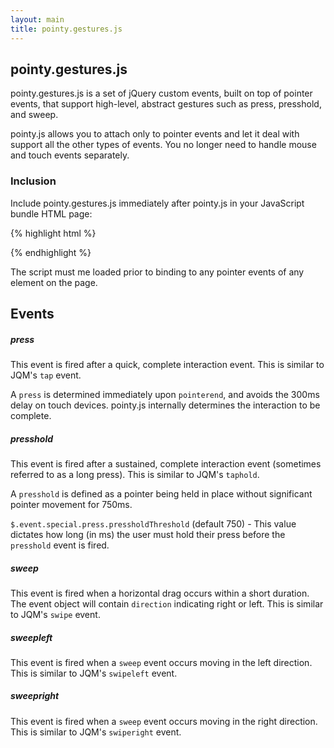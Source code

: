 ```yaml
---
layout: main
title: pointy.gestures.js
---
```


## pointy.gestures.js

pointy.gestures.js is a set of jQuery custom events, built on top of pointer events, that support high-level, abstract gestures such as press, presshold, and sweep.

pointy.js allows you to attach only to pointer events and let it deal with support all the other types of events. You no longer need to handle mouse and touch events separately.

### Inclusion

Include pointy.gestures.js immediately after pointy.js in your JavaScript bundle HTML page:

{% highlight html %}
<!-- pointy.js requires jQuery -->
<script type="text/javascript" src="/path/to/pointy.js"></script>

<script type="text/javascript" src="/path/to/pointy.gestures.js"></script>
{% endhighlight %}

The script must me loaded prior to binding to any pointer events of any element on the page.

## Events

##### press

This event is fired after a quick, complete interaction event. This is similar to JQM's `tap` event.

A `press` is determined immediately upon `pointerend`, and avoids the 300ms delay on touch devices. pointy.js internally determines the interaction to be complete.

##### presshold

This event is fired after a sustained, complete interaction event (sometimes referred to as a long press). This is similar to JQM's `taphold`.

A `presshold` is defined as a pointer being held in place without significant pointer movement for 750ms.

`$.event.special.press.pressholdThreshold` (default 750) - This value dictates how long (in ms) the user must hold their press before the `presshold` event is fired.

##### sweep

This event is fired when a horizontal drag occurs within a short duration. The event object will contain ``direction`` indicating right or left. This is similar to JQM's `swipe` event.

##### sweepleft

This event is fired when a `sweep` event occurs moving in the left direction. This is similar to JQM's `swipeleft` event.

##### sweepright

This event is fired when a `sweep` event occurs moving in the right direction. This is similar to JQM's `swiperight` event.